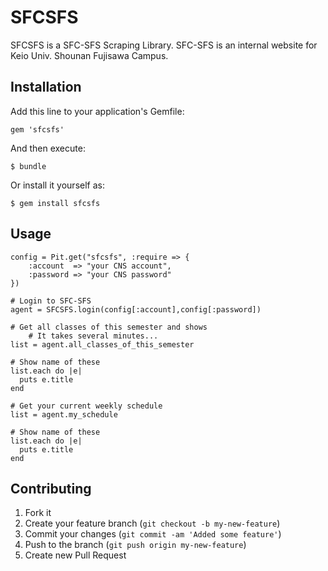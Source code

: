 # SFCSFS

SFCSFS is a SFC-SFS Scraping Library. SFC-SFS is an internal website for Keio Univ. Shounan Fujisawa Campus.

## Installation

Add this line to your application's Gemfile:

    gem 'sfcsfs'

And then execute:

    $ bundle

Or install it yourself as:

    $ gem install sfcsfs

## Usage

    config = Pit.get("sfcsfs", :require => {
        :account  => "your CNS account",
        :password => "your CNS password"
    })

    # Login to SFC-SFS
    agent = SFCSFS.login(config[:account],config[:password])

    # Get all classes of this semester and shows
		# It takes several minutes...
    list = agent.all_classes_of_this_semester

    # Show name of these
    list.each do |e|
      puts e.title
    end

    # Get your current weekly schedule
    list = agent.my_schedule

    # Show name of these
    list.each do |e|
      puts e.title
    end

## Contributing

1. Fork it
2. Create your feature branch (`git checkout -b my-new-feature`)
3. Commit your changes (`git commit -am 'Added some feature'`)
4. Push to the branch (`git push origin my-new-feature`)
5. Create new Pull Request
